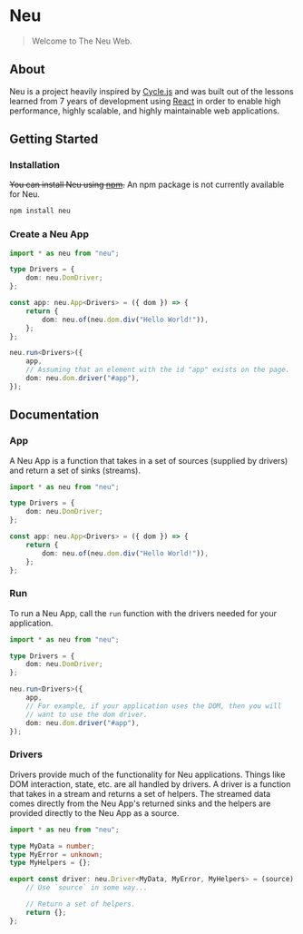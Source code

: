 # Neu

> Welcome to The Neu Web.

## About

Neu is a project heavily inspired by [Cycle.js](https://cycle.js.org) and was built out of the lessons
learned from 7 years of development using [React](https://reactjs.org) in order to enable high performance,
highly scalable, and highly maintainable web applications.

## Getting Started

### Installation

~~You can install Neu using [npm](https://www.npmjs.com/package/neu).~~
An npm package is not currently available for Neu.

```sh
npm install neu
```

### Create a Neu App

```ts
import * as neu from "neu";

type Drivers = {
	dom: neu.DomDriver;
};

const app: neu.App<Drivers> = ({ dom }) => {
	return {
		dom: neu.of(neu.dom.div("Hello World!")),
	};
};

neu.run<Drivers>({
	app,
	// Assuming that an element with the id "app" exists on the page.
	dom: neu.dom.driver("#app"),
});
```

## Documentation

### App

A Neu App is a function that takes in a set of sources (supplied by drivers) and return
a set of sinks (streams).

```ts
import * as neu from "neu";

type Drivers = {
	dom: neu.DomDriver;
};

const app: neu.App<Drivers> = ({ dom }) => {
	return {
		dom: neu.of(neu.dom.div("Hello World!")),
	};
};
```

### Run

To run a Neu App, call the `run` function with the drivers needed for your application.

```ts
import * as neu from "neu";

type Drivers = {
	dom: neu.DomDriver;
};

neu.run<Drivers>({
	app,
	// For example, if your application uses the DOM, then you will
	// want to use the dom driver.
	dom: neu.dom.driver("#app"),
});
```

### Drivers

Drivers provide much of the functionality for Neu applications. Things like DOM interaction,
state, etc. are all handled by drivers. A driver is a function that takes in a stream and
returns a set of helpers. The streamed data comes directly from the Neu App's returned sinks and
the helpers are provided directly to the Neu App as a source.

```ts
import * as neu from "neu";

type MyData = number;
type MyError = unknown;
type MyHelpers = {};

export const driver: neu.Driver<MyData, MyError, MyHelpers> = (source) => {
	// Use `source` in some way...

	// Return a set of helpers.
	return {};
};
```
